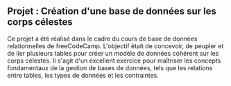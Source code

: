 ## Projet : Création d'une base de données sur les corps célestes

Ce projet a été réalisé dans le cadre du cours de base de données relationnelles de freeCodeCamp. L'objectif était de concevoir, de peupler et de lier plusieurs tables pour créer un modèle de données cohérent sur les corps célestes. Il s'agit d'un excellent exercice pour maîtriser les concepts fondamentaux de la gestion de bases de données, tels que les relations entre tables, les types de données et les contraintes.
